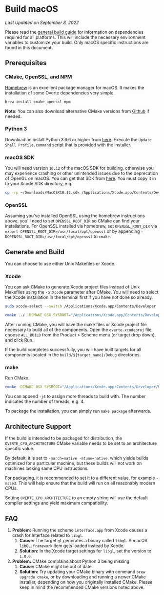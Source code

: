 <!--
Copyright 2013-2019 High Fidelity, Inc.
Copyright 2020-2021 Vircadia contributors
Copyright 2020-2022 Overte e.V.
SPDX-License-Identifier: Apache-2.0
-->

# Build macOS

*Last Updated on September 8, 2022*

Please read the [general build guide](BUILD.md) for information on dependencies required for all platforms. This will include the necessary environment variables to customize your build. Only macOS specific instructions are found in this document.

## Prerequisites

### CMake, OpenSSL, and NPM

[Homebrew](https://brew.sh/) is an excellent package manager for macOS. It makes the installation of some Overte dependencies very simple.

```bash
brew install cmake openssl npm
```

**Note:** You can also download alternative CMake versions from [Github](https://github.com/Kitware/CMake/releases) if needed.

### Python 3

Download an install Python 3.6.6 or higher from [here](https://www.python.org/downloads/).
Execute the `Update Shell Profile.command` script that is provided with the installer.

### macOS SDK

You will need version `10.12` of the macOS SDK for building, otherwise you may experience crashing or other unintended issues due to the deprecation of OpenGL on macOS. You can get that SDK from [here](https://github.com/phracker/MacOSX-SDKs). You must copy it in to your Xcode SDK directory, e.g.

```bash
cp -rp ~/Downloads/MacOSX10.12.sdk /Applications/Xcode.app/Contents/Developer/Platforms/MacOSX.platform/Developer/SDKs/
```

### OpenSSL

Assuming you've installed OpenSSL using the homebrew instructions above, you'll need to set `OPENSSL_ROOT_DIR` so CMake can find your installations.
For OpenSSL installed via homebrew, set `OPENSSL_ROOT_DIR` via `export OPENSSL_ROOT_DIR=/usr/local/opt/openssl` or by appending `-DOPENSSL_ROOT_DIR=/usr/local/opt/openssl` to `cmake`.

## Generate and Build

You can choose to use either Unix Makefiles or Xcode.

### Xcode

You can ask CMake to generate Xcode project files instead of Unix Makefiles using the `-G Xcode` parameter after CMake. You will need to select the Xcode installation in the terminal first if you have not done so already.

```bash
sudo xcode-select --switch /Applications/Xcode.app/Contents/Developer

cmake ../ -DCMAKE_OSX_SYSROOT="/Applications/Xcode.app/Contents/Developer/Platforms/MacOSX.platform/Developer/SDKs/MacOSX10.12.sdk" -DCMAKE_OSX_DEPLOYMENT_TARGET=10.12 -DOPENSSL_ROOT_DIR=/usr/local/opt/openssl -G Xcode -DOSX_SDK=10.12  ..
```

After running CMake, you will have the make files or Xcode project file necessary to build all of the components. Open the `overte.xcodeproj` file, choose `ALL_BUILD` from the Product > Scheme menu (or target drop down), and click Run.

If the build completes successfully, you will have built targets for all components located in the `build/${target_name}/Debug` directories.

### make

Run CMake.

```bash
cmake -DCMAKE_OSX_SYSROOT="/Applications/Xcode.app/Contents/Developer/Platforms/MacOSX.platform/Developer/SDKs/MacOSX10.12.sdk" -DCMAKE_OSX_DEPLOYMENT_TARGET=10.12 -DOPENSSL_ROOT_DIR=/usr/local/opt/openssl -DOSX_SDK=10.12  ..
```

You can append `-j4` to assign more threads to build with. The number indicates the number of threads, e.g. 4.

To package the installation, you can simply run `make package` afterwards.

## Architecture Support

If the build is intended to be packaged for distribution, the `OVERTE_CPU_ARCHITECTURE`
CMake variable needs to be set to an architecture specific value.

By default, it is set to `-march=native -mtune=native`, which yields builds optimized for a particular
machine, but these builds will not work on machines lacking same CPU instructions.

For packaging, it is recommended to set it to a different value, for example `-msse3`. This will help ensure that the build will run on all reasonably modern CPUs.

Setting `OVERTE_CPU_ARCHITECTURE` to an empty string will use the default compiler settings and yield
maximum compatibility.

## FAQ

1. **Problem:** Running the scheme `interface.app` from Xcode causes a crash for Interface related to `libgl`.
    1. **Cause:** The target `gl` generates a binary called `libgl`. A macOS `libGL.framework` item gets loaded instead by Xcode.
    2. **Solution:** In the Xcode target settings for `libgl`, set the version to `1.0.0`.
2. **Problem:** CMake complains about Python 3 being missing.
    1. **Cause:** CMake might be out of date.
    2. **Solution:** Try updating your CMake binary with command `brew upgrade cmake`, or by downloading and running a newer CMake installer, depending on how you originally installed CMake. Please keep in mind the recommended CMake versions noted above.
